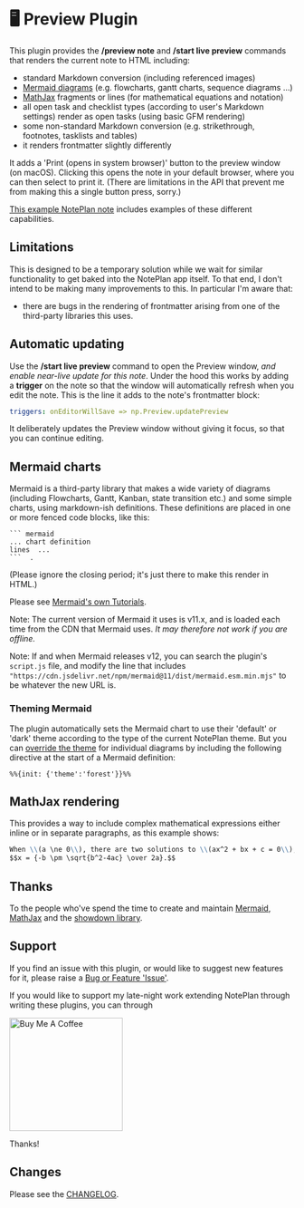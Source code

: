 # 🖥️ Preview Plugin
This plugin provides the **/preview note** and **/start live preview** commands that renders the current note to HTML including:
- standard Markdown conversion (including referenced images)
- [Mermaid diagrams](https://mermaid.js.org) (e.g. flowcharts, gantt charts, sequence diagrams ...)
- [MathJax](https://www.mathjax.org/) fragments or lines (for mathematical equations and notation)
- all open task and checklist types (according to user's Markdown settings) render as open tasks (using basic GFM rendering)
- some non-standard Markdown conversion (e.g. strikethrough, footnotes, tasklists and tables)
- it renders frontmatter slightly differently

It adds a 'Print (opens in system browser)' button to the preview window (on macOS). Clicking this opens the note in your default browser, where you can then select to print it. (There are limitations in the API that prevent me from making this a single button press, sorry.)

[This example NotePlan note](https://noteplan.co/n/EA936BC2-A6C1-43F7-9C34-E2C31CF96AC6) includes examples of these different capabilities.

## Limitations
This is designed to be a temporary solution while we wait for similar functionality to get baked into the NotePlan app itself. To that end, I don't intend to be making many improvements to this.  In particular I'm aware that:

-  there are bugs in the rendering of frontmatter arising from one of the third-party libraries this uses.

## Automatic updating
Use the **/start live preview** command to open the Preview window, _and enable near-live update for this note_. Under the hood this works by adding a **trigger** on the note so that the window will automatically refresh when you edit the note. This is the line it adds to the note's frontmatter block:
```yaml
triggers: onEditorWillSave => np.Preview.updatePreview
```

It deliberately updates the Preview window without giving it focus, so that you can continue editing.

## Mermaid charts
Mermaid is a third-party library that makes a wide variety of diagrams (including Flowcharts, Gantt, Kanban, state transition etc.) and some simple charts, using markdown-ish definitions. These definitions are placed in one or more fenced code blocks, like this:

```
``` mermaid
... chart definition
lines  ...
```  .
```
(Please ignore the closing period; it's just there to make this render in HTML.)

Please see [Mermaid's own Tutorials](https://mermaid.js.org/config/Tutorials.html).

Note: The current version of Mermaid it uses is v11.x, and is loaded each time from the CDN that Mermaid uses.  _It may therefore not work if you are offline._

Note: If and when Mermaid releases v12, you can search the plugin's `script.js` file, and modify the line that includes
`"https://cdn.jsdelivr.net/npm/mermaid@11/dist/mermaid.esm.min.mjs"`
to be whatever the new URL is.

### Theming Mermaid
The plugin automatically sets the Mermaid chart to use their 'default' or 'dark' theme according to the type of the current NotePlan theme. But you can [override the theme](https://mermaid.js.org/config/theming.html) for individual diagrams by including the following directive at the start of a Mermaid definition:

`%%{init: {'theme':'forest'}}%%`

## MathJax rendering
This provides a way to include complex mathematical expressions either inline or in separate paragraphs, as this example shows:
```md
When \\(a \ne 0\\), there are two solutions to \\(ax^2 + bx + c = 0\\), and they are:
$$x = {-b \pm \sqrt{b^2-4ac} \over 2a}.$$
```

## Thanks
To the people who've spend the time to create and maintain [Mermaid](https://mermaid.js.org), [MathJax](https://www.mathjax.org/) and the [showdown library](https://github.com/showdownjs/showdown).

## Support
If you find an issue with this plugin, or would like to suggest new features for it, please raise a [Bug or Feature 'Issue'](https://github.com/NotePlan/plugins/issues).

If you would like to support my late-night work extending NotePlan through writing these plugins, you can through

[<img width="200px" alt="Buy Me A Coffee" src="https://www.buymeacoffee.com/assets/img/guidelines/download-assets-sm-2.svg" />](https://www.buymeacoffee.com/revjgc)

Thanks!

## Changes
Please see the [CHANGELOG](CHANGELOG.md).
